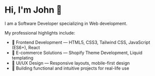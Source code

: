 # Hi, I'm John 👋 
I am a Software Developer specializing in Web development. 
<br>

My professional highlights include: 

- 🎨 Frontend Development — HTML5, CSS3, Tailwind CSS, JavaScript (ES6+), React 
- 🛒 E-commerce Solutions — Shopify Theme Development, Liquid templating 
- 📱 UI/UX Design — Responsive layouts, mobile-first design 
- 🚀 Building functional and intuitive projects for real-life use 

<!--
**johnchrismaina/johnchrismaina** is a ✨ _special_ ✨ repository because its `README.md` (this file) appears on your GitHub profile.

Here are some ideas to get you started:

- 🔭 I’m currently working on ...
- 🌱 I’m currently learning ...
- 👯 I’m looking to collaborate on ...
- 🤔 I’m looking for help with ...
- 💬 Ask me about ...
- 📫 How to reach me: ...
- 😄 Pronouns: ...
- ⚡ Fun fact: ...
-->

